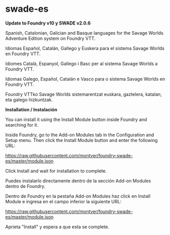 # swade-es

**Update to Foundry v10 y SWADE v2.0.6**

Spanish, Catalonian, Galician and Basque languages for the Savage Worlds Adventure Edition system on Foundry VTT.

Idiomas Español, Catalán, Gallego y Euskera para el sistema Savage Worlds en Foundry VTT.

Idiomes Català, Espanyol, Gallego i Basc per al sistema Savage Worlds a Foundry VTT.

Idiomas Galego, Español, Catalán e Vasco para o sistema Savage Worlds en Foundry VTT.

Foundry VTTko Savage Worlds sistemarentzat euskara, gaztelera, katalan, eta galego hizkuntzak.

**Installation / Instalación**

You can install it using the Install Module button inside Foundry and searching for it.

Inside Foundry, go to the Add-on Modules tab in the Configuration and Setup menu. Then click the Install Module button and enter the following URL:

https://raw.githubusercontent.com/montver/foundry-swade-es/master/module.json

Click Install and wait for installation to complete.

Puedes instalarlo directamente dentro de la sección Add-on Modules dentro de Foundry.

 Dentro de Foundry en la pestaña Add-on Modules haz click en Install Module e ingresa en el campo inferior la siguiente URL:

https://raw.githubusercontent.com/montver/foundry-swade-es/master/module.json

Aprieta "Install" y espera a que esta se complete.
